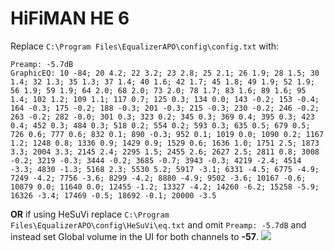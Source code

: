 # HiFiMAN HE 6
Replace `C:\Program Files\EqualizerAPO\config\config.txt` with:
```
Preamp: -5.7dB
GraphicEQ: 10 -84; 20 4.2; 22 3.2; 23 2.8; 25 2.1; 26 1.9; 28 1.5; 30 1.4; 32 1.3; 35 1.3; 37 1.4; 40 1.6; 42 1.7; 45 1.8; 49 1.9; 52 1.9; 56 1.9; 59 1.9; 64 2.0; 68 2.0; 73 2.0; 78 1.7; 83 1.6; 89 1.6; 95 1.4; 102 1.2; 109 1.1; 117 0.7; 125 0.3; 134 0.0; 143 -0.2; 153 -0.4; 164 -0.3; 175 -0.2; 188 -0.3; 201 -0.3; 215 -0.3; 230 -0.2; 246 -0.2; 263 -0.2; 282 -0.0; 301 0.3; 323 0.2; 345 0.3; 369 0.4; 395 0.3; 423 0.4; 452 0.3; 484 0.3; 518 0.2; 554 0.2; 593 0.3; 635 0.5; 679 0.5; 726 0.6; 777 0.6; 832 0.1; 890 -0.3; 952 0.1; 1019 0.0; 1090 0.2; 1167 1.2; 1248 0.8; 1336 0.9; 1429 0.9; 1529 0.6; 1636 1.0; 1751 2.5; 1873 3.3; 2004 3.3; 2145 2.4; 2295 1.5; 2455 2.6; 2627 2.5; 2811 0.8; 3008 -0.2; 3219 -0.3; 3444 -0.2; 3685 -0.7; 3943 -0.3; 4219 -2.4; 4514 -3.3; 4830 -1.3; 5168 2.3; 5530 5.2; 5917 -3.1; 6331 -4.5; 6775 -4.9; 7249 -4.2; 7756 -3.6; 8299 -4.2; 8880 -4.9; 9502 -3.6; 10167 -0.6; 10879 0.0; 11640 0.0; 12455 -1.2; 13327 -4.2; 14260 -6.2; 15258 -5.9; 16326 -3.4; 17469 -0.5; 18692 -0.1; 20000 -3.5
```
**OR** if using HeSuVi replace `C:\Program Files\EqualizerAPO\config\HeSuVi\eq.txt` and omit `Preamp: -5.7dB` and instead set Global volume in the UI for both channels to **-57**.
![](https://raw.githubusercontent.com/jaakkopasanen/AutoEq/master/results/SBAF-Serious/headphoncecom/onear/HiFiMAN%20HE%206/HiFiMAN%20HE%206.png)
